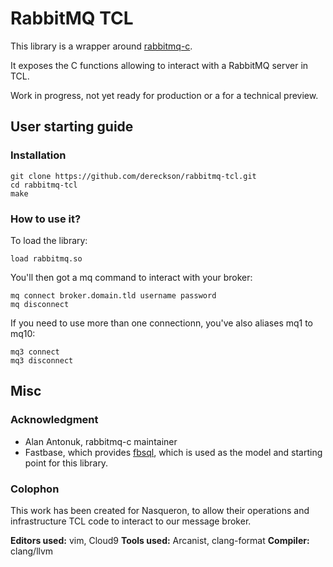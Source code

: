 # RabbitMQ TCL

This library is a wrapper around [rabbitmq-c](https://github.com/alanxz/rabbitmq-c).

It exposes the C functions allowing to interact with a RabbitMQ server in TCL.

Work in progress, not yet ready for production or a for a technical preview.

## User starting guide

### Installation

```
git clone https://github.com/dereckson/rabbitmq-tcl.git
cd rabbitmq-tcl
make
```

### How to use it?

To load the library:

```
load rabbitmq.so
```

You'll then got a mq command to interact with your broker:

```
mq connect broker.domain.tld username password
mq disconnect
```

If you need to use more than one connectionn, you've also aliases mq1 to mq10:

```
mq3 connect
mq3 disconnect
```

## Misc

### Acknowledgment

* Alan Antonuk, rabbitmq-c maintainer
* Fastbase, which provides [fbsql](http://www.fastbase.co.nz/fbsql/fbsql.c),
  which is used as the model and starting point for this library.

### Colophon

This work has been created for Nasqueron, to allow their operations and
infrastructure TCL code to interact to our message broker.

**Editors used:** vim, Cloud9
**Tools used:** Arcanist, clang-format
**Compiler:** clang/llvm

